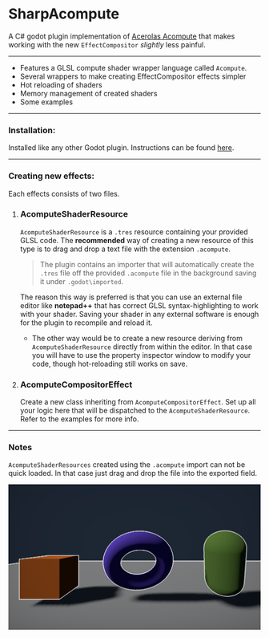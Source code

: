 ﻿# SharpAcompute
A C# godot plugin implementation of [Acerolas Acompute](https://github.com/GarrettGunnell/Acerola-Compute) that makes working with the new `EffectCompositor` _slightly_ less painful.
***
- Features a GLSL compute shader wrapper language called `Acompute`.
- Several wrappers to make creating EffectCompositor effects simpler
- Hot reloading of shaders
- Memory management of created shaders
- Some examples

***
### Installation:
Installed like any other Godot plugin. Instructions can be found [here](https://docs.godotengine.org/en/stable/tutorials/plugins/editor/installing_plugins.html).

***
### Creating new effects:
Each effects consists of two files.  

1. ### AcomputeShaderResource
    `AcomputeShaderResource` is a `.tres` resource containing your provided GLSL code. The **recommended** way of creating a new resource of this type is to drag and drop a text file with the extension `.acompute`.  
    >The plugin contains an importer that will automatically create the `.tres` file off the provided `.acompute` file in the background saving it under `.godot\imported`.  

    The reason this way is preferred is that you can use an external file editor like **notepad++** that has correct GLSL syntax-highlighting to work with your shader. Saving your shader in any external software is enough for the plugin to recompile and reload it.  
   - The other way would be to create a new resource deriving from `AcomputeShaderResource` directly from within the editor. In that case you will have to use the property inspector window to modify your code, though hot-reloading still works on save. 

2. ### AcomputeCompositorEffect
    Create a new class inheriting from `AcomputeCompositorEffect`. Set up all your logic here that will be dispatched to the `AcomputeShaderResource`. Refer to the examples for more info.
***
### Notes
`AcomputeShaderResources` created using the `.acompute` import can not be quick loaded. In that case just drag and drop the file into the exported field.

![thumbnail](Misc/readmeThumbnail.png "Simple example using a Vignette & Outline effect together")
